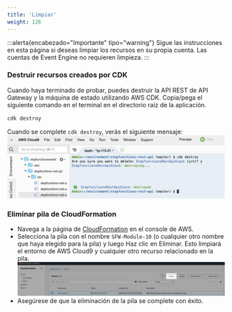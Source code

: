 ```yaml
---
title: 'Limpiar'
weight: 126
---
```


:::alerta{encabezado="Importante" tipo="warning"}
Sigue las instrucciones en esta página si deseas limpiar los recursos en su propia cuenta. Las cuentas de Event Engine no requieren limpieza.
:::

### Destruir recursos creados por CDK

Cuando haya terminado de probar, puedes destruir la API REST de API Gateway y la máquina de estado utilizando AWS CDK. Copia/pega el siguiente comando en el terminal en el directorio raíz de la aplicación.

```bash
cdk destroy
```

Cuando se complete `cdk destroy`, verás el siguiente mensaje:
![CDK Destroy](/static/img/module-10/cdk-destroy.png)

### Eliminar pila de CloudFormation

- Navega a la página de [CloudFormation](https://console.aws.amazon.com/cloudformation/home) en el console de AWS.
- Selecciona la pila con el nombre `SFW-Module-10` (o cualquier otro nombre que haya elegido para la pila) y luego Haz clic en Eliminar. Esto limpiará el entorno de AWS Cloud9 y cualquier otro recurso relacionado en la pila.
  ![CloudFormation delete](/static/img/setup/setup-cloudformation-delete.png)
- Asegúrese de que la eliminación de la pila se complete con éxito.
